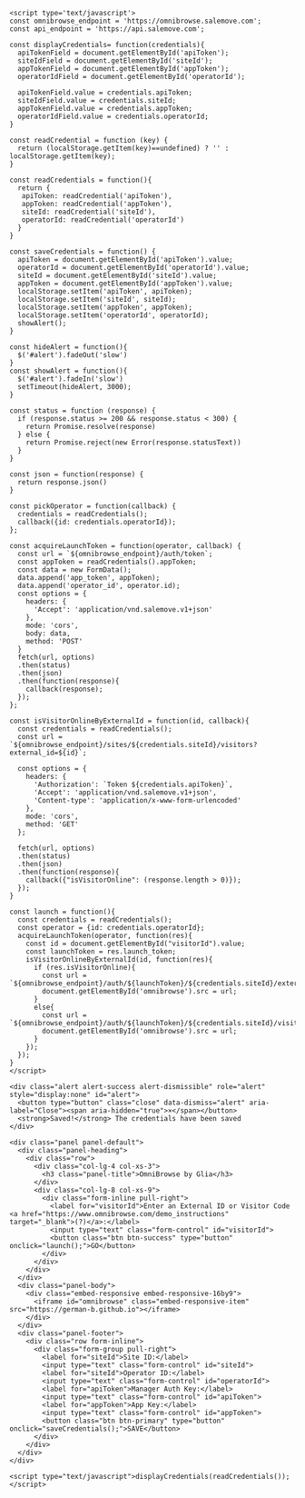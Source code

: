 <!DOCTYPE html>
<html lang="en">
  <head>
    <meta charset="utf-8">
    <meta http-equiv="X-UA-Compatible" content="IE=edge">
    <meta name="viewport" content="width=device-width, initial-scale=1">
    <title>Call Visualizer (Omnibrowse) Demo Site For German</title>
    <link href="styles.css" rel="stylesheet">
  </head>
  <body>
    <script src="https://ajax.googleapis.com/ajax/libs/jquery/3.2.1/jquery.min.js"></script>
    <link rel="stylesheet" href="https://maxcdn.bootstrapcdn.com/bootstrap/3.3.7/css/bootstrap.min.css" integrity="sha384-BVYiiSIFeK1dGmJRAkycuHAHRg32OmUcww7on3RYdg4Va+PmSTsz/K68vbdEjh4u" crossorigin="anonymous">
    <script src="https://maxcdn.bootstrapcdn.com/bootstrap/3.3.7/js/bootstrap.min.js" integrity="sha384-Tc5IQib027qvyjSMfHjOMaLkfuWVxZxUPnCJA7l2mCWNIpG9mGCD8wGNIcPD7Txa" crossorigin="anonymous"></script>

    <script type='text/javascript'>
    const omnibrowse_endpoint = 'https://omnibrowse.salemove.com';
    const api_endpoint = 'https://api.salemove.com';

    const displayCredentials= function(credentials){
      apiTokenField = document.getElementById('apiToken');
      siteIdField = document.getElementById('siteId');
      appTokenField = document.getElementById('appToken');
      operatorIdField = document.getElementById('operatorId');

      apiTokenField.value = credentials.apiToken;
      siteIdField.value = credentials.siteId;
      appTokenField.value = credentials.appToken;
      operatorIdField.value = credentials.operatorId;
    }

    const readCredential = function (key) {
      return (localStorage.getItem(key)==undefined) ? '' : localStorage.getItem(key);
    }

    const readCredentials = function(){
      return {
       apiToken: readCredential('apiToken'),
       appToken: readCredential('appToken'),
       siteId: readCredential('siteId'),
       operatorId: readCredential('operatorId')
      }
    }

    const saveCredentials = function() {
      apiToken = document.getElementById('apiToken').value;
      operatorId = document.getElementById('operatorId').value;
      siteId = document.getElementById('siteId').value;
      appToken = document.getElementById('appToken').value;
      localStorage.setItem('apiToken', apiToken);
      localStorage.setItem('siteId', siteId);
      localStorage.setItem('appToken', appToken);
      localStorage.setItem('operatorId', operatorId);
      showAlert();
    }

    const hideAlert = function(){
      $('#alert').fadeOut('slow')
    }
    const showAlert = function(){
      $('#alert').fadeIn('slow')
      setTimeout(hideAlert, 3000);
    }

    const status = function (response) {
      if (response.status >= 200 && response.status < 300) {
        return Promise.resolve(response)
      } else {
        return Promise.reject(new Error(response.statusText))
      }
    }

    const json = function(response) {
      return response.json()
    }

    const pickOperator = function(callback) {
      credentials = readCredentials();
      callback({id: credentials.operatorId});
    };

    const acquireLaunchToken = function(operator, callback) {
      const url = `${omnibrowse_endpoint}/auth/token`;
      const appToken = readCredentials().appToken;
      const data = new FormData();
      data.append('app_token', appToken);
      data.append('operator_id', operator.id);
      const options = {
        headers: {
          'Accept': 'application/vnd.salemove.v1+json'
        },
        mode: 'cors',
        body: data,
        method: 'POST'
      }
      fetch(url, options)
      .then(status)
      .then(json)
      .then(function(response){
        callback(response);
      });
    };

    const isVisitorOnlineByExternalId = function(id, callback){
      const credentials = readCredentials();
      const url = `${omnibrowse_endpoint}/sites/${credentials.siteId}/visitors?external_id=${id}`;

      const options = {
        headers: {
          'Authorization': `Token ${credentials.apiToken}`,
          'Accept': 'application/vnd.salemove.v1+json',
          'Content-type': 'application/x-www-form-urlencoded'
        },
        mode: 'cors',
        method: 'GET'
      };

      fetch(url, options)
      .then(status)
      .then(json)
      .then(function(response){
        callback({"isVisitorOnline": (response.length > 0)});
      });
    }

    const launch = function(){
      const credentials = readCredentials();
      const operator = {id: credentials.operatorId};
      acquireLaunchToken(operator, function(res){
        const id = document.getElementById("visitorId").value;
        const launchToken = res.launch_token;
        isVisitorOnlineByExternalId(id, function(res){
          if (res.isVisitorOnline){
            const url = `${omnibrowse_endpoint}/auth/${launchToken}/${credentials.siteId}/external_id/${id}`;
            document.getElementById('omnibrowse').src = url;
          }
          else{
            const url = `${omnibrowse_endpoint}/auth/${launchToken}/${credentials.siteId}/visit_id/${id}`;
            document.getElementById('omnibrowse').src = url;
          }
        });
      });
    }
    </script>

    <div class="alert alert-success alert-dismissible" role="alert" style="display:none" id="alert">
      <button type="button" class="close" data-dismiss="alert" aria-label="Close"><span aria-hidden="true">×</span></button>
      <strong>Saved!</strong> The credentials have been saved
    </div>

    <div class="panel panel-default">
      <div class="panel-heading">
        <div class="row">
          <div class="col-lg-4 col-xs-3">
            <h3 class="panel-title">OmniBrowse by Glia</h3>
          </div>
          <div class="col-lg-8 col-xs-9">
            <div class="form-inline pull-right">
              <label for="visitorId">Enter an External ID or Visitor Code <a href="https://www.omnibrowse.com/demo_instructions" target="_blank">(?)</a>:</label>
              <input type="text" class="form-control" id="visitorId">
              <button class="btn btn-success" type="button" onclick="launch();">GO</button>
            </div>
          </div>
        </div>
      </div>
      <div class="panel-body">
        <div class="embed-responsive embed-responsive-16by9">
          <iframe id="omnibrowse" class="embed-responsive-item" src="https://german-b.github.io"></iframe>
        </div>
      </div>
      <div class="panel-footer">
        <div class="row form-inline">
          <div class="form-group pull-right">
            <label for="siteId">Site ID:</label>
            <input type="text" class="form-control" id="siteId">
            <label for="siteId">Operator ID:</label>
            <input type="text" class="form-control" id="operatorId">
            <label for="apiToken">Manager Auth Key:</label>
            <input type="text" class="form-control" id="apiToken">
            <label for="appToken">App Key:</label>
            <input type="text" class="form-control" id="appToken">
            <button class="btn btn-primary" type="button" onclick="saveCredentials();">SAVE</button>
          </div>
        </div>
      </div>
    </div>

    <script type="text/javascript">displayCredentials(readCredentials());</script>
  </body>
</html>
